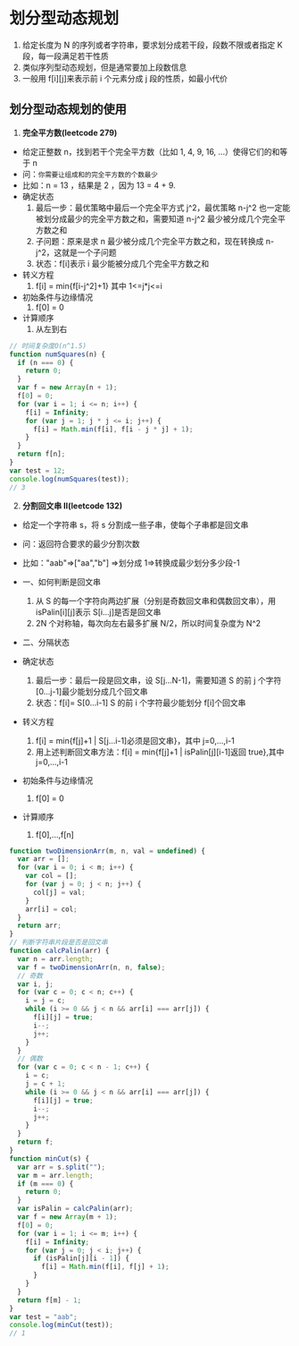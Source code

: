 # 划分型动态规划

1. 给定长度为 N 的序列或者字符串，要求划分成若干段，段数不限或者指定 K 段，每一段满足若干性质
2. 类似序列型动态规划，但是通常要加上段数信息
3. 一般用 f[i][j]来表示前 i 个元素分成 j 段的性质，如最小代价

## 划分型动态规划的使用

1. **完全平方数(leetcode 279)**

- 给定正整数 n，找到若干个完全平方数（比如 1, 4, 9, 16, ...）使得它们的和等于 n
- 问：`你需要让组成和的完全平方数的个数最少`
- 比如：n = 13 ，结果是 2 ，因为 13 = 4 + 9.
- 确定状态
  1. 最后一步：最优策略中最后一个完全平方式 j^2，最优策略 n-j^2 也一定能被划分成最少的完全平方数之和，需要知道 n-j^2 最少被分成几个完全平方数之和
  2. 子问题：原来是求 n 最少被分成几个完全平方数之和，现在转换成 n-j^2，这就是一个子问题
  3. 状态：f[i]表示 i 最少能被分成几个完全平方数之和
- 转义方程
  1. f[i] = min{f[i-j^2]+1} 其中 1<=j\*j<=i
- 初始条件与边缘情况
  1. f[0] = 0
- 计算顺序
  1. 从左到右

```js
// 时间复杂度O(n^1.5)
function numSquares(n) {
  if (n === 0) {
    return 0;
  }
  var f = new Array(n + 1);
  f[0] = 0;
  for (var i = 1; i <= n; i++) {
    f[i] = Infinity;
    for (var j = 1; j * j <= i; j++) {
      f[i] = Math.min(f[i], f[i - j * j] + 1);
    }
  }
  return f[n];
}
var test = 12;
console.log(numSquares(test));
// 3
```

2. **分割回文串 II(leetcode 132)**

- 给定一个字符串 s，将 s 分割成一些子串，使每个子串都是回文串
- 问：返回符合要求的最少分割次数
- 比如："aab"=>["aa","b"] =>划分成 1=>转换成最少划分多少段-1

- 一、如何判断是回文串

  1. 从 S 的每一个字符向两边扩展（分别是奇数回文串和偶数回文串），用 isPalin[i][j]表示 S[i...j]是否是回文串
  2. 2N 个对称轴，每次向左右最多扩展 N/2，所以时间复杂度为 N^2

- 二、分隔状态
- 确定状态
  1. 最后一步：最后一段是回文串，设 S[j...N-1]，需要知道 S 的前 j 个字符[0...j-1]最少能划分成几个回文串
  2. 状态：f[i]= S[0...i-1] S 的前 i 个字符最少能划分 f[i]个回文串
- 转义方程
  1. f[i] = min{f[j]+1 | S[j...i-1]必须是回文串}，其中 j=0,...,i-1
  2. 用上述判断回文串方法：f[i] = min{f[j]+1 | isPalin[j][i-1]返回 true},其中 j=0,...,i-1
- 初始条件与边缘情况
  1. f[0] = 0
- 计算顺序
  1. f[0],...,f[n]

```js
function twoDimensionArr(m, n, val = undefined) {
  var arr = [];
  for (var i = 0; i < m; i++) {
    var col = [];
    for (var j = 0; j < n; j++) {
      col[j] = val;
    }
    arr[i] = col;
  }
  return arr;
}
// 判断字符串片段是否是回文串
function calcPalin(arr) {
  var n = arr.length;
  var f = twoDimensionArr(n, n, false);
  // 奇数
  var i, j;
  for (var c = 0; c < n; c++) {
    i = j = c;
    while (i >= 0 && j < n && arr[i] === arr[j]) {
      f[i][j] = true;
      i--;
      j++;
    }
  }
  // 偶数
  for (var c = 0; c < n - 1; c++) {
    i = c;
    j = c + 1;
    while (i >= 0 && j < n && arr[i] === arr[j]) {
      f[i][j] = true;
      i--;
      j++;
    }
  }
  return f;
}
function minCut(s) {
  var arr = s.split("");
  var m = arr.length;
  if (m === 0) {
    return 0;
  }
  var isPalin = calcPalin(arr);
  var f = new Array(m + 1);
  f[0] = 0;
  for (var i = 1; i <= m; i++) {
    f[i] = Infinity;
    for (var j = 0; j < i; j++) {
      if (isPalin[j][i - 1]) {
        f[i] = Math.min(f[i], f[j] + 1);
      }
    }
  }
  return f[m] - 1;
}
var test = "aab";
console.log(minCut(test));
// 1
```
